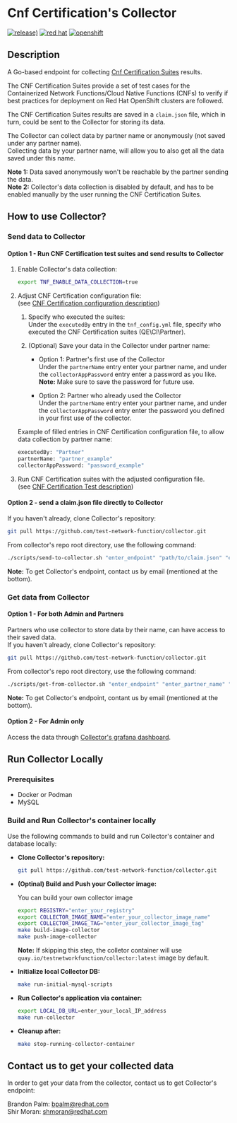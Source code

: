# Cnf Certification's Collector

[![release)](https://img.shields.io/github/v/release/test-network-function/collector?color=blue&label=%20&logo=semver&logoColor=white&style=flat)](https://github.com/test-network-function/collector/releases)
[![red hat](https://img.shields.io/badge/red%20hat---?color=gray&logo=redhat&logoColor=red&style=flat)](https://www.redhat.com)
[![openshift](https://img.shields.io/badge/openshift---?color=gray&logo=redhatopenshift&logoColor=red&style=flat)](https://www.redhat.com/en/technologies/cloud-computing/openshift)

## Description

A Go-based endpoint for collecting
[Cnf Certification Suites](https://github.com/test-network-function/cnf-certification-test)
results.

The CNF Certification Suites provide a set of test cases for the
Containerized Network Functions/Cloud Native Functions (CNFs) to verify if
best practices for deployment on Red Hat OpenShift clusters are followed.

The CNF Certification Suites results are saved in a `claim.json` file,
which in turn, could be sent to the Collector for storing its data.

The Collector can collect data by partner name or anonymously
(not saved under any partner name).\
Collecting data by your partner name,
will allow you to also get all the data saved under this name.

**Note 1:** Data saved anonymously won't be reachable
by the partner sending the data.\
**Note 2:** Collector's data collection is disabled by default,
and has to be enabled manually by the user running the CNF Certification Suites.

## How to use Collector?

### Send data to Collector

#### Option 1 - Run CNF Certification test suites and send results to Collector

1. Enable Collector's data collection:

    ```sh
    export TNF_ENABLE_DATA_COLLECTION=true
    ```

2. Adjust CNF Certification configuration file:\
    (see [CNF Certification configuration description](https://test-network-function.github.io/cnf-certification-test/configuration/))

    1. Specify who executed the suites:\
    Under the `executedBy` entry in the `tnf_config.yml` file,
    specify who executed the CNF Certification suites (QE\CI\Partner).

    2. (Optional) Save your data in the Collector under partner name:
        * Option 1: Partner's first use of the Collector\
        Under the `partnerName` entry enter your partner name,
        and under the `collectorAppPassword` entry enter a password as you like.\
        **Note:** Make sure to save the password for future use.

        * Option 2: Partner who already used the Collector\
        Under the `partnerName` entry enter your partner name,
        and under the `collectorAppPassword` entry enter the password
        you defined in your first use of the collector.

    Example of filled entries in CNF Certification configuration file,
    to allow data collection by partner name:

    ```sh
    executedBy: "Partner"
    partnerName: "partner_example"
    collectorAppPassword: "password_example"
    ```

3. Run CNF Certification suites with the adjusted configuration file.\
 (see [CNF Certification Test description](https://test-network-function.github.io/cnf-certification-test/test-container/))

#### Option 2 - send a claim.json file directly to Collector

If you haven't already, clone Collector's repository:

```sh
git pull https://github.com/test-network-function/collector.git
```

From collector's repo root directory, use the following command:

<!-- markdownlint-disable -->
```sh
./scripts/send-to-collector.sh "enter_endpoint" "path/to/claim.json" "enter_executed_by" "enter_partner_name(optional)" "enter_password(optional)"
```
<!-- markdownlint-enable -->

**Note:** To get Collector's endpoint, contact us by email (mentioned at the bottom).

### Get data from Collector

#### Option 1 - For both Admin and Partners

Partners who use collector to store data by their name,
can have access to their saved data.\
If you haven't already, clone Collector's repository:

```sh
git pull https://github.com/test-network-function/collector.git
```

From collector's repo root directory, use the following command:

```sh
./scripts/get-from-collector.sh "enter_endpoint" "enter_partner_name" "enter_password"
```

**Note:** To get Collector's endpoint, contant us by email
(mentioned at the bottom).

#### Option 2 - For Admin only

Access the data through
[Collector's grafana dashboard](http://44.195.143.94:3000/d/e5530a23-24b9-4e7f-ab28-8e778d99f429/collector-s-dashboard?orgId=1).

## Run Collector Locally

### Prerequisites

* Docker or Podman
* MySQL

### Build and Run Collector's container locally

Use the following commands to build and run Collector's container and database locally:

* **Clone Collector's repository:**

    ```sh
    git pull https://github.com/test-network-function/collector.git
    ```

* **(Optinal) Build and Push your Collector image:**

    You can build your own collector image

    ```sh
    export REGISTRY="enter_your_registry"
    export COLLECTOR_IMAGE_NAME="enter_your_collector_image_name"
    export COLLECTOR_IMAGE_TAG="enter_your_collector_image_tag"
    make build-image-collector
    make push-image-collector
    ```

    **Note:** If skipping this step, the colletor container will use
    `quay.io/testnetworkfunction/collector:latest` image by default.

* **Initialize local Collector DB:**

    ```sh
    make run-initial-mysql-scripts
    ```

* **Run Collector's application via container:**

    ```sh
    export LOCAL_DB_URL=enter_your_local_IP_address
    make run-collector
    ```

* **Cleanup after:**

    ```sh
    make stop-running-collector-container
    ```

## Contact us to get your collected data

In order to get your data from the collector, contact us to get Collector's endpoint:

Brandon Palm: [bpalm@redhat.com](mailto:bpalm@redhat.com)\
Shir Moran: [shmoran@redhat.com](mailto:shmoran@redhat.com)
